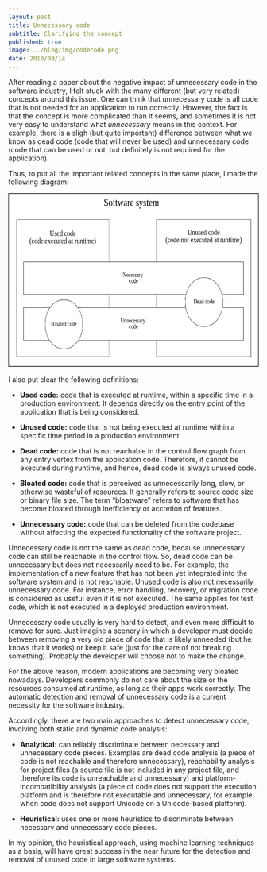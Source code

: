 ```yaml
---
layout: post
title: Unnecessary code
subtitle: Clarifying the concept 
published: true
image: ../blog/img/codecode.png
date: 2018/09/14
---
```


After reading a paper about the negative impact of unnecessary code in the software industry, I felt stuck with the many different (but very related) concepts around this issue. One can think that unnecessary code is all code that is not needed for an application to run correctly. However, the fact is that the concept is more complicated than it seems, and sometimes it is not very easy to understand what _unnecessary_ means in this context. For example, there is a sligh (but quite important) difference between what we know as dead code (code that will never be used) and unnecessary code (code that can be used or not, but definitely is not required for the application). 

Thus, to put all the important related concepts in the same place, I made the following diagram:

<p align="center">
  <a href="">
    <img src="../img/general-diagram.png" height="350px"/>
  </a>
</p>

I also put clear the following definitions:

- **Used code:** code that is executed at runtime, within a specific time in a production environment. It depends directly on the entry point of the application that is being considered.

- **Unused code:** code that is not being executed at runtime within a specific time period in a production environment.

- **Dead code:** code that is not reachable in the control flow graph from any entry vertex from the application code. Therefore, it cannot be executed during runtime, and hence, dead code is always unused code.

- **Bloated code:** code that is perceived as unnecessarily long, slow, or otherwise wasteful of resources. It generally refers to source code size or binary file size. The term “bloatware” refers to software that has become bloated through inefficiency or accretion of features.

- **Unnecessary code:** code that can be deleted from the codebase without affecting the expected functionality of the software project. 

Unnecessary code is not the same as dead code, because unnecessary code can still be reachable in the control flow. So, dead code can be unnecessary but does not necessarily need to be. For example, the implementation of a new feature that has not been yet integrated into the software system and is not reachable. Unused code is also not necessarily unnecessary code. For instance, error handling, recovery, or migration code is considered as useful even if it is not executed. The same applies for test code, which is not executed in a deployed production environment.

Unnecessary code usually is very hard to detect, and even more difficult to remove for sure. Just imagine a scenery in which a developer must decide between removing a very old piece of code that is likely unneeded (but he knows that it works) or keep it safe (just for the care of not breaking something). Probably the developer will choose not to make the change. 

For the above reason, modern applications are becoming very bloated nowadays. Developers commonly do not care about the size or the resources consumed at runtime, as long as their apps work correctly. The automatic detection and removal of unnecessary code is a current necessity for the software industry.   

Accordingly, there are two main approaches to detect unnecessary code, involving both static and dynamic code analysis:

 - **Analytical:** can reliably discriminate between necessary and unnecessary code pieces. Examples are dead code analysis (a piece of code is not reachable and therefore unnecessary), reachability analysis for project files (a source file is not included in any project file, and therefore its code is unreachable and unnecessary) and platform-incompatibility analysis (a piece of code does not support the execution platform and is therefore not executable and unnecessary, for example, when code does not support Unicode on a Unicode-based platform).

 - **Heuristical:** uses one or more heuristics to discriminate between necessary and unnecessary code pieces. 

In my opinion, the heuristical approach, using machine learning techniques as a basis, will have great success in the near future for the detection and removal of unused code in large software systems.
